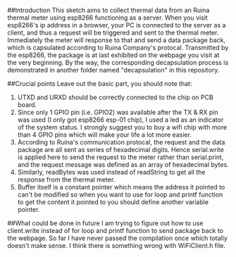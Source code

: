 ##Introduction
This sketch aims to collect thermal data from an Ruina thermal meter using esp8266 functioning as a server.
When you visit esp8266's ip address in a browser, your PC is connected to the server as a client, and thus a request will be triggered
and sent to the thermal meter. Immediately the meter will response to that and send a data package back, which is capsulated 
according to Ruina Company's protocal. Transmitted by the esp8266, the package is at last exhibited on the webpage you visit at the very 
beginning.
By the way, the corresponding decapsulation process is demonstrated in another folder named "decapsulation" in this repository. 

##Crucial points
Leave out the basic part, you should note that: 
1. UTXD and URXD should be correctly connected to the chip on PCB board.
2. Since only 1 GPIO pin (i.e. GPIO2) was available after the TX & RX pin was used (I only got esp8266 esp-01 chip), I used a led as
   an indicator of the system status. I strongly suggest you to buy a wifi chip with more than 4 GPIO pins which will make your life 
   a lot more easier.
3. According to Ruina's communication protocal, the request and the data package are all sent as series of hexadecimal digits. Hence
   serial.write is applied here to send the request to the meter rather than serial.print, and the request message was defined as an
   array of hexadecimal bytes.
4. Similarly, readBytes was used instead of readString to get all the response from the thermal meter.
5. Buffer itself is a constant pointer which means the address it pointed to can't be modified so when you want to use for loop and 
   printf function to get the content it pointed to you should define another variable pointer.

##What could be done in future
I am trying to figure out how to use client.write instead of for loop and printf function to send package back to the webpage.
So far I have never passed the compilation once which totally doesn't make sense. I think there is something wrong with WiFiClient.h file.

